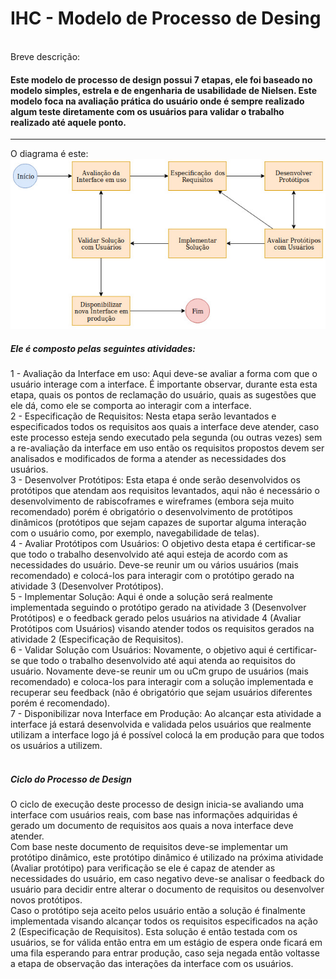 # IHC - Modelo de Processo de Desing
<br/>
Breve descrição:
<h4>
Este modelo de processo de design possui 7 etapas, ele foi baseado no modelo simples, estrela e de engenharia de usabilidade de Nielsen. Este modelo foca na avaliação prática do usuário onde é sempre realizado algum teste diretamente com os usuários para validar o trabalho realizado até aquele ponto.
</h4>

<hr>
O diagrama é este:
<br/>
<img src="Diagram.jpg" />

<h5>Ele é composto pelas seguintes atividades:</h5>
1 - Avaliação da Interface em uso: Aqui deve-se avaliar a forma com que o usuário interage com a interface. É importante observar, durante esta esta etapa, quais os pontos de reclamação do usuário, quais as sugestões que ele dá, como ele se comporta ao interagir com a interface.
<br/>
2 - Especificação de Requisitos: Nesta etapa serão levantados e especificados todos os requisitos aos quais a interface deve atender, caso este processo esteja sendo executado pela segunda (ou outras vezes) sem a re-avaliação da interface em uso então os requisitos propostos devem ser analisados e modificados de forma a atender as necessidades dos usuários.
<br/>
3 - Desenvolver Protótipos: Esta etapa é onde serão desenvolvidos os protótipos que atendam aos requisitos levantados, aqui não é necessário o desenvolvimento de rabiscoframes e wireframes (embora seja muito recomendado) porém é obrigatório o desenvolvimento de protótipos dinâmicos (protótipos que sejam capazes de suportar alguma interação com o usuário como, por exemplo, navegabilidade de telas).
<br/>
4 - Avaliar Protótipos com Usuários: O objetivo desta etapa é certificar-se que todo o trabalho desenvolvido até aqui esteja de acordo com as necessidades do usuário. Deve-se reunir um ou vários usuários (mais recomendado) e colocá-los para interagir com o protótipo gerado na atividade 3 (Desenvolver Protótipos).
<br/>
5 - Implementar Solução: Aqui é onde a solução será realmente implementada seguindo o protótipo gerado na atividade 3 (Desenvolver Protótipos) e o feedback gerado pelos usuários na atividade 4 (Avaliar Protótipos com Usuários) visando atender todos os requisitos gerados na atividade 2 (Especificação de Requisitos).
<br/>
6 - Validar Solução com Usuários: Novamente, o objetivo aqui é certificar-se que todo o trabalho desenvolvido até aqui atenda ao requisitos do usuário. Novamente deve-se reunir um ou uCm grupo de usuários (mais recomendado) e coloca-los para interagir com a solução implementada e recuperar seu feedback (não é obrigatório que sejam usuários diferentes porém é recomendado).
<br/>
7 - Disponibilizar nova Interface em Produção: Ao alcançar esta atividade a interface já estará desenvolvida e validada pelos usuários que realmente utilizam a interface logo já é possível colocá la em produção para que todos os usuários a utilizem.

<br/>
<br/>

<h5>Ciclo do Processo de Design</h5>
O ciclo de execução deste processo de design inicia-se avaliando uma interface com usuários reais, com base nas informações adquiridas é gerado um documento de requisitos aos quais a nova interface deve atender.
<br/>
Com base neste documento de requisitos deve-se implementar um protótipo dinâmico, este protótipo dinâmico é utilizado na próxima atividade (Avaliar protótipo) para verificação se ele é capaz de atender as necessidades do usuário, em caso negativo deve-se analisar o feedback do usuário para decidir entre alterar o documento de requisitos ou desenvolver novos protótipos. 
<br/>
Caso o protótipo seja aceito pelos usuário então a solução é finalmente implementada visando alcançar todos os requisitos especificados na ação 2 (Especificação de Requisitos). Esta solução é então testada com os usuários, se for válida então entra em um estágio de espera onde ficará em uma fila esperando para entrar produção, caso seja negada então voltasse a etapa de observação das interações da interface com os usuários.

